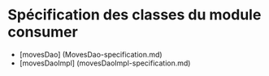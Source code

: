 # Spécification des classes du module consumer

- [movesDao] (MovesDao-specification.md)
- [movesDaoImpl] (movesDaoImpl-specification.md)
<!--- [](-specification.md) -->
